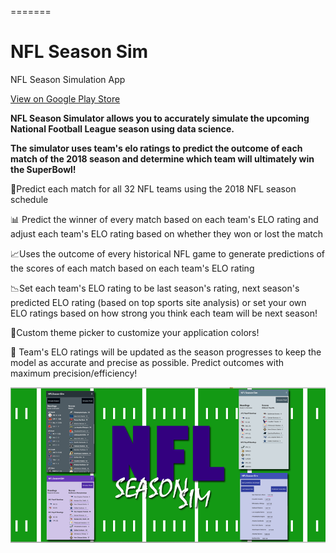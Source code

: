 =======
# NFL Season Sim
NFL Season Simulation App 

[View on Google Play Store](https://play.google.com/store/apps/details?id=io.github.patpatchpatrick.nflseasonsim)

<b>NFL Season Simulator allows you to accurately simulate the upcoming National Football League season using data science. 

The simulator uses team's elo ratings to predict the outcome of each match of the 2018 season and determine which team will ultimately win the SuperBowl! </b>

🏈Predict each match for all 32 NFL teams using the 2018 NFL season schedule

📊 Predict the winner of every match based on each team's ELO rating and adjust each team's ELO rating based on whether they won or lost the match

📈Uses the outcome of every historical NFL game to generate predictions of the scores of each match based on each team's ELO rating

📉Set each team's ELO rating to be last season's rating, next season's predicted ELO rating (based on top sports site analysis) or set your own ELO ratings based on how strong you think each team will be next season!

🎨Custom theme picker to customize your application colors!

📐 Team's ELO ratings will be updated as the season progresses to keep the model as accurate and precise as possible.  Predict outcomes with maximum precision/efficiency!

![Screenshots](https://raw.githubusercontent.com/patpatchpatrick/NFLSeasonSimulator/master/app/docs/images/NflSeasonSimWebsiteProjectPage.png)


